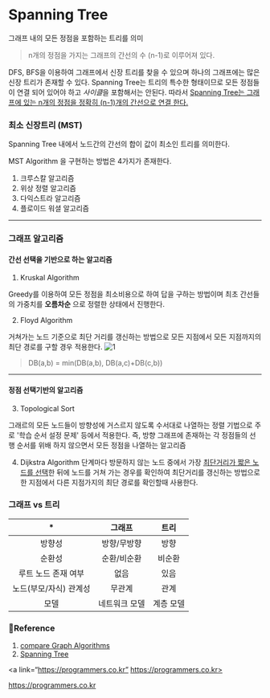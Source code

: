 # Spanning Tree

그래프 내의 모든 정점을 포함하는 트리를 의미
> n개의 정점을 가지는 그래프의 간선의 수 (n-1)로 이루어져 있다.

DFS, BFS을 이용하여 그래프에서 신장 트리를 찾을 수 있으며 하나의 그래프에는 많은 신장 트리가 존재할 수 있다.
Spanning Tree는 트리의 특수한 형태이므로 모든 정점들이 연결 되어 있어야 하고 *사이클*을 포함해서는 안된다.
따라서 <u>Spanning Tree는 그래프에 있는 n개의 정점을 정확히 (n-1)개의 간선으로 연결 한다.</u>

### 최소 신장트리 (MST)
Spanning Tree 내에서 노드간의 간선의 합이 값이 최소인 트리를 의미한다.

MST Algorithm 을 구현하는 방법은 4가지가 존재한다.

1. 크루스칼 알고리즘
2. 위상 정렬 알고리즘
3. 다익스트라 알고리즘
4. 플로이드 워셜 알고리즘

---

### 그래프 알고리즘

#### 간선 선택을 기반으로 하는 알고리즘

1. Kruskal Algorithm

Greedy를 이용하여 모든 정점을 최소비용으로 하여 답을 구하는 방법이며 최초 간선들의 가중치를 
**오름차순** 으로 정렬한 상태에서 진행한다.

2.  Floyd Algorithm

거쳐가는 노드 기준으로 최단 거리를 갱신하는 방법으로 모든 지점에서 모든 지점까지의 최단 경로를 구할 경우 적용한다.
![1](https://t1.daumcdn.net/cfile/tistory/99D9634B5C31877A26)
> DB(a,b) = min(DB(a,b), DB(a,c)+DB(c,b))

---

#### 정점 선택기반의 알고리즘

3. Topological Sort

그래르의 모든 노드들이 방향성에 거스르지 않도록 수서대로 나열하는 정렬 기법으로 주로 '학습 순서 설정 문제' 등에서 적용한다.
즉, 방향 그래프에 존재하는 각 정점들의 선행 순서를 위배 하지 않으면서 모든 정점을 나열하는 알고리즘

4. Dijkstra Algorithm
단계마다 방문하지 않는 노드 중에서 가장 <u>최단거리가 짧은 노드를 선택</u>한 뒤에 노드를
   거쳐 가는 경우를 확인하여 최단거리를 갱신하는 방법으로 한 지점에서 다른 지점가지의 최단 경로를 확인할때 사용한다.
   

### 그래프 vs 트리

|*|그래프|트리|
|:---:|:---:|:---:|
|방향성|방향/무방향| 방향|
|순환성|순환/비순환|비순환|
|루트 노드 존재 여부|없음|있음|
|노드(부모/자식) 관계성|무관계|관계|
|모델|네트워크 모델|계층 모델|


### 🧾Reference
1. [compare Graph Algorithms](https://data-make.tistory.com/527)
2. [Spanning Tree](https://gmlwjd9405.github.io/2018/08/28/algorithm-mst.html)

<a link=“https://programmers.co.kr” https://programmers.co.kr> </a>

<a href=“https://programmers.co.kr”> https://programmers.co.kr </a>

 
 